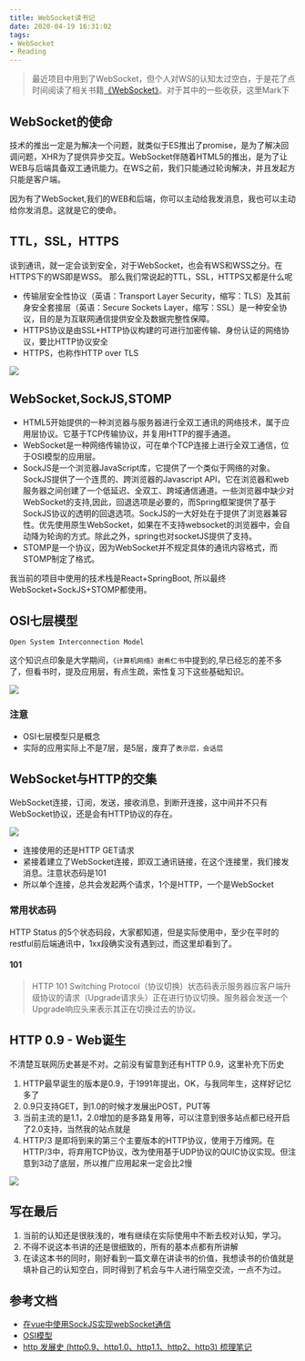 ```yaml
---
title: WebSocket读书记
date: 2020-04-19 16:31:02
tags:
- WebSocket
- Reading
---
```

> 最近项目中用到了WebSocket，但个人对WS的认知太过空白，于是花了点时间阅读了相关书籍[《WebSocket》](https://www.amazon.cn/dp/B015D78JVQ/ref=sr_1_4?keywords=websocket&qid=1587293374&sr=8-4)。对于其中的一些收获，这里Mark下

## WebSocket的使命
技术的推出一定是为解决一个问题，就类似于ES推出了promise，是为了解决回调问题，XHR为了提供异步交互。WebSocket伴随着HTML5的推出，是为了让WEB与后端具备双工通讯能力。在WS之前，我们只能通过轮询解决，并且发起方只能是客户端。

因为有了WebSocket,我们的WEB和后端，你可以主动给我发消息，我也可以主动给你发消息。这就是它的使命。


## TTL，SSL，HTTPS
谈到通讯，就一定会谈到安全，对于WebSocket，也会有WS和WSS之分。在HTTPS下的WS即是WSS。
那么我们常说起的TTL，SSL，HTTPS又都是什么呢

- 传输层安全性协议（英语：Transport Layer Security，缩写：TLS）及其前身安全套接层（英语：Secure Sockets Layer，缩写：SSL）是一种安全协议，目的是为互联网通信提供安全及数据完整性保障。
- HTTPS协议是由SSL+HTTP协议构建的可进行加密传输、身份认证的网络协议，要比HTTP协议安全
- HTTPS，也称作HTTP over TLS

![](http://static.1991421.cn/2020/2020-04-19-164130.jpeg)

## WebSocket,SockJS,STOMP
- HTML5开始提供的一种浏览器与服务器进行全双工通讯的网络技术，属于应用层协议。它基于TCP传输协议，并复用HTTP的握手通道。
- WebSocket是一种网络传输协议，可在单个TCP连接上进行全双工通信，位于OSI模型的应用层。
- SockJS是一个浏览器JavaScript库，它提供了一个类似于网络的对象。SockJS提供了一个连贯的、跨浏览器的Javascript API，它在浏览器和web服务器之间创建了一个低延迟、全双工、跨域通信通道。一些浏览器中缺少对WebSocket的支持,因此，回退选项是必要的，而Spring框架提供了基于SockJS协议的透明的回退选项。SockJS的一大好处在于提供了浏览器兼容性。优先使用原生WebSocket，如果在不支持websocket的浏览器中，会自动降为轮询的方式。除此之外，spring也对socketJS提供了支持。
- STOMP是一个协议，因为WebSocket并不规定具体的通讯内容格式，而STOMP制定了格式。

我当前的项目中使用的技术栈是React+SpringBoot, 所以最终WebSocket+SockJS+STOMP都使用。

## OSI七层模型
`Open System Interconnection Model`

这个知识点印象是大学期间，`《计算机网络》谢希仁书`中提到的,早已经忘的差不多了，但看书时，提及应用层，有点生疏，索性复习下这些基础知识。

![](http://static.1991421.cn/2020/2020-04-19-164957.jpeg)


### 注意

- OSI七层模型只是概念
- 实际的应用实际上不是7层，是5层，废弃了`表示层，会话层`


## WebSocket与HTTP的交集
WebSocket连接，订阅，发送，接收消息，到断开连接，这中间并不只有WebSocket协议，还是会有HTTP协议的存在。


![](http://static.1991421.cn/2020/2020-04-19-191659.jpeg)

- 连接使用的还是HTTP GET请求
- 紧接着建立了WebSocket连接，即双工通讯链接，在这个连接里，我们接发消息。注意状态码是101
- 所以单个连接，总共会发起两个请求，1个是HTTP，一个是WebSocket


### 常用状态码
HTTP Status 的5个状态码段，大家都知道，但是实际使用中，至少在平时的restful前后端通讯中，1xx段确实没有遇到过，而这里却看到了。

#### 101
> HTTP  101 Switching Protocol（协议切换）状态码表示服务器应客户端升级协议的请求（Upgrade请求头）正在进行协议切换。服务器会发送一个Upgrade响应头来表示其正在切换过去的协议。

## HTTP 0.9 - Web诞生

不清楚互联网历史甚是不对。之前没有留意到还有HTTP 0.9，这里补充下历史

1. HTTP最早诞生的版本是0.9，于1991年提出，OK，与我同年生，这样好记忆多了
2. 0.9只支持GET，到1.0的时候才发展出POST，PUT等
3. 当前主流的是1.1，2.0增加的是多路复用等，可以注意到很多站点都已经开启了2.0支持，当然我的站点就是
4. HTTP/3 是即将到来的第三个主要版本的HTTP协议，使用于万维网。在HTTP/3中，将弃用TCP协议，改为使用基于UDP协议的QUIC协议实现。但注意到3动了底层，所以推广应用起来一定会比2慢

![](http://static.1991421.cn/2020/2020-04-19-194115.jpeg)


## 写在最后

1. 当前的认知还是很肤浅的，唯有继续在实际使用中不断去校对认知，学习。
2. 不得不说这本书讲的还是很细致的，所有的基本点都有所讲解
3. 在读这本书的同时，刚好看到一篇文章在讲读书的价值，我想读书的价值就是填补自己的认知空白，同时得到了机会与牛人进行隔空交流，一点不为过。


## 参考文档

- [在vue中使用SockJS实现webSocket通信](https://juejin.im/post/5b7fd02d6fb9a01a196f6276)
- [OSI模型](https://zh.wikipedia.org/wiki/OSI%E6%A8%A1%E5%9E%8B)
- [http 发展史 (http0.9、http1.0、http1.1、http2、http3) 梳理笔记](https://www.chainnews.com/articles/401950499827.htm)
